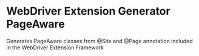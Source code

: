 WebDriver Extension Generator PageAware
===================

Generates PageAware classes from @Site and @Page annotation included in the WebDriver Extension Framework